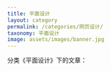 ```yaml
---
title: 平面设计
layout: category
permalink: /categories/网页设计/
taxonomy: 平面设计
image: assets/images/banner.jpg
---
```


分类《平面设计》下的文章：